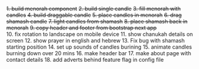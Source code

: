 ~~1. build menorah component~~
~~2. build single candle~~
~~3. fill menorah with candles~~
~~4. build draggable candle~~
~~5. place candles in menorah~~
~~6. drag shamash candle~~
~~7. light candles from shamash~~
~~8. place shamash back in menorah~~
~~9. copy header and footer from bootstrap next app~~  
10. fix rotation to landscape on mobile device 11. show chanukah details on screen 12. show prayer in english and hebrew 13. Fix bug with shamash starting position 14. set up sounds of candles burining 15. animate candles burning down over 20 mins 16. make header bar 17. make about page with contact details 18. add adverts behind feature flag in config file
